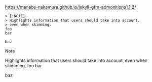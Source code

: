 https://manabu-nakamura.github.io/jekyll-gfm-admonitions1.1.2/
```
> [!NOTE]
> Highlights information that users should take into account,
> even when skimming.
foo
bar

baz
```
> [!NOTE]
> Highlights information that users should take into account,
> even when skimming.
foo
bar

baz
